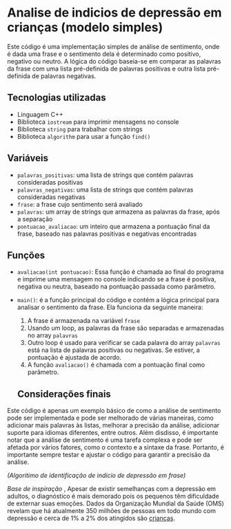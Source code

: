 # Analise de indicios de depressão em crianças (modelo simples)


Este código é uma implementação simples de análise de sentimento, onde é dada uma frase e o sentimento dela é determinado como positivo, negativo ou neutro. A lógica do código baseia-se em comparar as palavras da frase com uma lista pré-definida de palavras positivas e outra lista pré-definida de palavras negativas.

## Tecnologias utilizadas
- Linguagem C++
- Biblioteca `iostream` para imprimir mensagens no console
- Biblioteca `string` para trabalhar com strings
- Biblioteca `algorithm` para usar a função `find()`

## Variáveis
- `palavras_positivas`: uma lista de strings que contém palavras consideradas positivas
- `palavras_negativas`: uma lista de strings que contém palavras consideradas negativas
- `frase`: a frase cujo sentimento será avaliado
- `palavras`: um array de strings que armazena as palavras da frase, após a separação
- `pontuacao_avaliacao`: um inteiro que armazena a pontuação final da frase, baseado nas palavras positivas e negativas encontradas

## Funções
- `avaliacao(int pontuacao)`: Essa função é chamada ao final do programa e imprime uma mensagem no console indicando se a frase é positiva, negativa ou neutra, baseado na pontuação passada como parâmetro.
- `main()`: é a função principal do código e contém a lógica principal para analisar o sentimento da frase. Ela funciona da seguinte maneira:
    1. A frase é armazenada na variável `frase`
    2. Usando um loop, as palavras da frase são separadas e armazenadas no array `palavras`
    3. Outro loop é usado para verificar se cada palavra do array `palavras` está na lista de palavras positivas ou negativas. Se estiver, a pontuação é ajustada de acordo.
    4. A função `avaliacao()` é chamada com a pontuação final como parâmetro.
    
   
   ## Considerações finais
Este código é apenas um exemplo básico de como a análise de sentimento pode ser implementada e pode ser melhorado de várias maneiras, como adicionar mais palavras às listas, melhorar a precisão da análise, adicionar suporte para idiomas diferentes, entre outros. Além disdisso, é importante notar que a análise de sentimento é uma tarefa complexa e pode ser afetada por vários fatores, como o contexto e a sintaxe da frase. Portanto, é importante sempre testar e ajustar o código para garantir a precisão da análise.


_(Algoritimo de identificação de indicio de depressão em frase)_

_Base de inspiração_ ,  Apesar de existir semelhanças com a depressão em adultos, o diagnóstico é mais demorado pois os pequenos têm dificuldade de externar suas emoções. Dados da Organização Mundial da Saúde (OMS) revelam que há atualmente 350 milhões de pessoas em todo mundo com depressão e cerca de 1% a 2% dos atingidos são 
[crianças](https://auniao.pb.gov.br/noticias/caderno_paraiba/depressao-infantil-diagnostico-e-mais-demorado#:~:text=Apesar%20de%20existir%20semelhan%C3%A7as%20com%20a%20depress%C3%A3o%20em%20adultos%2C%20o,2%25%20dos%20atingidos%20s%C3%A3o%20crian%C3%A7as).
